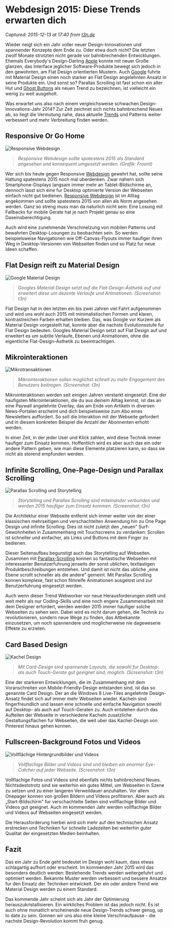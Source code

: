 # Webdesign 2015: Diese Trends erwarten dich

_Captured: 2015-12-13 at 17:40 from [t3n.de](http://t3n.de/news/webdesign-trends-2015-586316/)_

Wieder neigt sich ein Jahr voller neuer Design-Innovationen und spannender Konzepte dem Ende zu. Oder etwa doch nicht? Die letzten zwolf Monate strotzten nicht gerade vor bahnbrechenden Entwicklungen. Ehemals Everybody's Design-Darling [Apple](http://t3n.de/tag/apple) konnte mit neuer Große glanzen, das Interface jeglicher Software-Produkte bewegt sich jedoch in den gewohnten, am Flat Design orientierten Mustern. Auch [Google](http://t3n.de/tag/google) fuhrte mit Material Design einen noch starker an Flat Design angelehnten Ansatz in seine Produkte ein. Und sonst so? Parallax Scrolling ist fast schon ein alter Hut und [Ghost Buttons](http://t3n.de/news/mysterium-erklaert-ghost-buttons-546040/) als neuen Trend zu bezeichnen, ist vielleicht ein wenig zu weit ausgeholt.

Was erwartet uns also nach einem vergleichsweise schwachen Design-Innovations-Jahr 2014? Zur Zeit zeichnet sich nichts bahnbrechend Neues ab, so liegt die Vermutung nahe, dass aktuelle [Trends](http://t3n.de/tag/trends) und Patterns weiter verbessert und mehr Verbreitung finden werden.

## Responsive Or Go Home

![Responsive Webdesign](http://t3n.de/news/wp-content/uploads/2014/12/webdesign-trends-2015-responsive-webdesign.gif)

> _Responsive Webdesign sollte spatestens 2015 als Standard angesehen und konsequent umgesetzt werden. (Grafik: Froont)_

Wer sich bis heute gegen Responsive [Webdesign](http://t3n.de/tag/webdesign) gewehrt hat, sollte seine Haltung spatestens 2015 noch mal uberdenken. Zwar nahern sich Smartphone-Displays langsam immer mehr an Tablet-Bildschirme an, dennoch lasst sich eine fur Desktop optimierte Version der Webseiten einfach nicht gut bedienen. [Responsive Webdesign](http://t3n.de/news/basics-responsive-webdesign-9-578560/) ist im Alltag angekommen und sollte spatestens 2015 von allen als Norm angesehen werden. Ganz so streng muss man da naturlich nicht sein: Eine Losung mit Fallbacks fur mobile Gerate hat je nach Projekt genau so eine Daseinsberechtigung.

Auch wird eine zunehmende Verschmelzung von mobilen Patterns und bewahrten Desktop-Losungen zu beobachten sein. So werden beispielsweise Navigationen wie Off-Canvas-Flyouts immer haufiger ihren Weg in Desktop-Versionen von Webseiten finden und so Platz fur neue Ideen schaffen.

## Flat Design reift zu Material Design

![Google Material Design](http://t3n.de/news/wp-content/uploads/2014/12/google-material-design-595x449.png)

> _Googles Material Design setzt auf die Flat-Design-Ästhetik auf und erweitert diese um dezente Verlaufe und Animationen. (Screenshot: t3n)_

Flat Design hat in den letzten ein bis zwei Jahren viel Fahrt aufgenommen und wird uns wohl auch 2015 mit minimalistischen Formen und klaren, kontrastreichen Farben erhalten bleiben. Das, was Google vor Kurzem als Material Design vorgestellt hat, konnte aber die nachste Evolutionsstufe fur Flat Design bedeuten. Googles Material Design setzt auf Flat Design auf und erweitert es um subtile Verlaufe, Ebenen und Animationen, ohne die eigentliche Flat-Design-Ästhetik zu beeintrachtigen.

## Mikrointeraktionen

![Mikrotransaktionen](http://t3n.de/news/wp-content/uploads/2014/12/webdesign-trends-2015-mikrotransaktionen-595x377.jpg)

> _Mikrointeraktionen sollen moglichst schnell zu mehr Engagement des Benutzers beitragen. (Screenshot: t3n)_

Mikrointeraktionen werden seit einigen Jahren verstarkt eingesetzt. Eine der haufigsten Mikrointeraktionen, die du aus deinem Alltag kennst, ist das an eine Paywall angelehnte Overlay, das am Ende von Artikeln in diversen News-Portalen erscheint und dich beispielsweise zum Abo eines Newsletters auffordert. So soll die Interaktion mit der Webseite gefordert und in diesem konkreten Beispiel die Anzahl der Abonnenten erhoht werden.

In einer Zeit, in der jeder User und Klick zahlen, wird diese Technik immer haufiger zum Einsatz kommen. Hoffentlich wird es aber auch das ein oder andere Pattern geben, wie man diese Elemente platzieren kann, so dass sie nicht als storend empfunden werden.

## Infinite Scrolling, One-Page-Design und Parallax Scrolling

![Parallax Scrolling und Storytelling](http://t3n.de/news/wp-content/uploads/2014/12/parallax-scrolling-storytelling.jpg)

> _Storytelling und Parallax Scrolling sind miteinander verbunden und werden 2015 haufiger zum Einsatz kommen. (Screenshot: t3n)_

Die Architektur einer Webseite entfernt sich immer weiter von der einer klassischen mehrseitigen und verschachtelten Anwendung hin zu One Page Design und infinite Scrolling. Dies ist nicht zuletzt den „neuen" Surf-Gewohnheiten in Zusammenhang mit Touchscreens zu verdanken: Scrollen ist schneller und einfacher, als Links und Buttons mit dem Finger zu bedienen.

Dieser Seitenaufbau begunstigt auch das Storytelling auf Webseiten. Zusammen mit [Parallax-Scrolling](http://t3n.de/news/parallax-scrolling-beispiele-423046/) konnen so fantastische Webseiten mit interessanter Benutzerfuhrung jenseits der sonst ublichen, textlastigen Produktbeschreibungen entstehen. Und damit ist nicht das ubliche „eine Ebene scrollt schneller als die andere" gemeint. Mit Parallax Scrolling konnen komplexe, fast schon filmreife Animationen ausgelost und zur Benutzerfuhrung eingesetzt werden.

Auch wenn dieser Trend Webworker vor neue Herausforderungen stellt und weit mehr als nur Coding-Skills und eine noch engere Zusammenarbeit mit dem Designer erfordert, werden werden 2015 immer haufiger solche Webseiten zu sehen sein. Dabei wird es nicht darum gehen, die Technik zu revolutionieren, sondern neue Wege zu finden, das Altbekannte einzusetzen, um noch spannendere und moglicherweise nie dagewesene Effekte zu erzielen.

## Card Based Design

![Kachel Design](http://t3n.de/news/wp-content/uploads/2014/12/webdesign-trends-2015-card-design-595x443.png)

> _Mit Card-Design sind spannende Layouts, die sowohl fur Desktop- als auch Touch-Gerate gut geeignet sind, moglich. (Screenshot: t3n)_

Eine der starkeren Entwicklungen, die im Zusammenhang mit dem Voranschreiten von Mobile-Friendly-Design entstanden sind, ist das so genannte Card Design. Der an die Windows 8 Live-Tiles angelehnte Design-Ansatz findet sich auf immer mehr Webseiten wieder. Kacheln sind fingerfreundlich und lassen eine schnelle und einfache Navigation sowohl auf Desktop- als auch auf Touch-Geraten zu. Auch entstehen durch das Aufteilen der Webseite in verschiedene Kacheln zusatzliche Gestaltungsflachen fur Webseiten, die weit uber das Kachel-Design von Pinterest hinaus gehen konnen.

## Fullscreen-Background Fotos und Videos

![Vollflächige Hintergrundbilder und Videos](http://t3n.de/news/wp-content/uploads/2014/12/webdesign-trends-2014-fullscreen-design.jpg)

> _Vollflachige Bilder und Videos sind und bleiben ein enormer Eye-Catcher auf jeder Webseite. (Screenshot: t3n)_

Vollflachige Fotos und Videos sind ebenfalls nichts bahnbrechend Neues. Nichtsdestotrotz sind sie weiterhin ein gutes Mittel, um Webseiten in Szene zu setzen und zu einer langeren Verweildauer anzuhalten. Vor allem Onepager konnen von großen Bildern und Videos profitieren. Aber auch als „Start-Bildschirm" fur verschachtelte Seiten sind vollflachige Bilder und Videos gut geeignet. Auch im kommenden Jahr werden vollflachige Bilder und Videos auf Webseiten eingesetzt werden.

Die Herausforderung hierbei wird sich mehr auf den technischen Ansatz erstrecken und Techniken fur schnelle Ladezeiten bei weiterhin guter Qualitat der eingesetzten Medien beinhalten.

## Fazit

Das ein Jahr zu Ende geht bedeutet im Design wohl kaum, dass etwas schlagartig aufhort oder erscheint. Im kommenden Jahr 2015 wird das besonders deutlich werden: Bestehende Trends werden weitergefuhrt und optimiert werden. Bekannte Muster werden verbessert und bessere Ansatze fur den Einsatz der Techniken entwickelt. Der ein oder andere Trend wie Material Design werden zu einem Standard.

Das kommende Jahr scheint sich als Jahr der Optimierung herauszukristallisieren. Ein wirkliches Problem ist das jedoch nicht. Es ist auch ohne monatlich erscheinende neue Design-Trends schwer genug, up to date zu sein. Gonnen wir uns also eine kleine Verschnaufpause - die nachste Design-Revolution kommt fruh genug.
